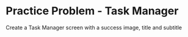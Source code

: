 # Practice Problem - Task Manager
Create a Task Manager screen with a success image, title and subtitle